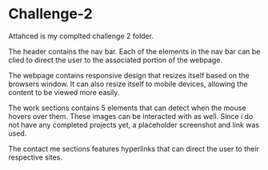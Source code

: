 # Challenge-2

Attahced is my complted challenge 2 folder.

The header contains the nav bar. Each of the elements in the nav bar can be clied to direct the user to the associated portion of the webpage.

The webpage contains responsive design that resizes itself based on the browsers window. It can also resize itself to mobile devices, allowing the content to be viewed more easily.

The work sections contains 5 elements that can detect when the mouse hovers over them. These images can be interacted with as well. Since i do not have any completed projects yet, a placeholder screenshot and link was used.

The contact me sections features hyperlinks that can direct the user to their respective sites.